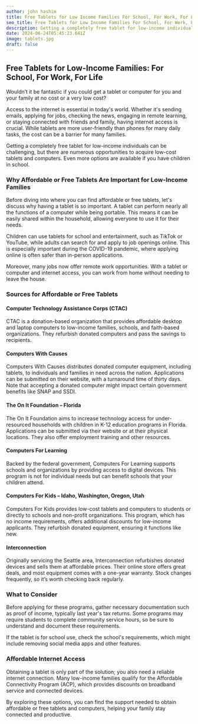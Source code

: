 ```yaml
---
author: john hashim
title: Free Tablets for Low Income Families For School, For Work, For Life
seo_title: Free Tablets for Low Income Families For School, For Work, For Life
description: Getting a completely free tablet for low-income individuals can be challenging, but there are numerous opportunities to acquire low-cost tablets and computers. Even more options are available if you have children in school. 
date: 2024-06-24T05:45:23.641Z
image: tablets.jpg
draft: false
---
```


## Free Tablets for Low-Income Families: For School, For Work, For Life

Wouldn’t it be fantastic if you could get a tablet or computer for you and your family at no cost or a very low cost?

Access to the internet is essential in today's world. Whether it's sending emails, applying for jobs, checking the news, engaging in remote learning, or staying connected with friends and family, having internet access is crucial. While tablets are more user-friendly than phones for many daily tasks, the cost can be a barrier for many families.

Getting a completely free tablet for low-income individuals can be challenging, but there are numerous opportunities to acquire low-cost tablets and computers. Even more options are available if you have children in school.

### Why Affordable or Free Tablets Are Important for Low-Income Families

Before diving into where you can find affordable or free tablets, let's discuss why having a tablet is so important. A tablet can perform nearly all the functions of a computer while being portable. This means it can be easily shared within the household, allowing everyone to use it for their needs.

Children can use tablets for school and entertainment, such as TikTok or YouTube, while adults can search for and apply to job openings online. This is especially important during the COVID-19 pandemic, where applying online is often safer than in-person applications.

Moreover, many jobs now offer remote work opportunities. With a tablet or computer and internet access, you can work from home without needing to leave the house.

### Sources for Affordable or Free Tablets

#### Computer Technology Assistance Corps (CTAC)

CTAC is a donation-based organization that provides affordable desktop and laptop computers to low-income families, schools, and faith-based organizations. They refurbish donated computers and pass the savings to recipients.

#### Computers With Causes

Computers With Causes distributes donated computer equipment, including tablets, to individuals and families in need across the nation. Applications can be submitted on their website, with a turnaround time of thirty days. Note that accepting a donated computer might impact certain government benefits like SNAP and SSDI.

#### The On It Foundation – Florida

The On It Foundation aims to increase technology access for under-resourced households with children in K-12 education programs in Florida. Applications can be submitted via their website or at their physical locations. They also offer employment training and other resources.

#### Computers For Learning

Backed by the federal government, Computers For Learning supports schools and organizations by providing access to digital devices. This program is not for individual needs but can benefit schools that your children attend.

#### Computers For Kids – Idaho, Washington, Oregon, Utah

Computers For Kids provides low-cost tablets and computers to students or directly to schools and non-profit organizations. This program, which has no income requirements, offers additional discounts for low-income applicants. They refurbish donated equipment, ensuring it functions like new.

#### Interconnection

Originally servicing the Seattle area, Interconnection refurbishes donated devices and sells them at affordable prices. Their online store offers great deals, and most equipment comes with a one-year warranty. Stock changes frequently, so it’s worth checking back regularly.

### What to Consider

Before applying for these programs, gather necessary documentation such as proof of income, typically last year's tax returns. Some programs may require students to complete community service hours, so be sure to understand and document these requirements.

If the tablet is for school use, check the school's requirements, which might include removing social media apps and other features.

### Affordable Internet Access

Obtaining a tablet is only part of the solution; you also need a reliable internet connection. Many low-income families qualify for the Affordable Connectivity Program (ACP), which provides discounts on broadband service and connected devices.

By exploring these options, you can find the support needed to obtain affordable or free tablets and computers, helping your family stay connected and productive.